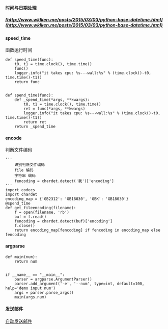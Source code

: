 #### 时间与日期处理

##### [http://www.wklken.me/posts/2015/03/03/python-base-datetime.html](http://www.wklken.me/posts/2015/03/03/python-base-datetime.html)

#### speed\_time

函数运行时间

```
def speed_time(func):
    t0, t1 = time.clock(), time.time()
    func()
    logger.info("it takes cpu: %s---wall:%s" % (time.clock()-t0, time.time()-t1))
    return func


def spend_time(func):
    def _spend_time(*args, **kwargs):
        t0, t1 = time.clock(), time.time()
        ret = func(*args, **kwargs)
        logger.info("it takes cpu: %s---wall:%s" % (time.clock()-t0, time.time()-t1))
        return ret
    return _spend_time
```

#### encode

判断文件编码

```
'''
    识别判断文件编码
    file 编码
    字符串 编码
    fencoding = chardet.detect('我')['encoding']
'''
import codecs
import chardet
encoding_map = {'GB2312': 'GB18030', 'GBK': 'GB18030'}
@spend_time
def get_fileencoding(filename):
    f = open(filename, 'rb')
    buf = f.read()
    fencoding = chardet.detect(buf)['encoding']
    f.close()
    return encoding_map[fencoding] if fencoding in encoding_map else fencoding
```

#### argparse

```
def main(num):
    return num


if __name__ == "__main__":
    parser = argparse.ArgumentParser()
    parser.add_argument('-e', '--num', type=int, default=100, help='demo input num')
    args = parser.parse_args()
    main(args.num)
```

#### 发送邮件

[自动发送邮件](http://www.runoob.com/python3/python3-smtp.html)

